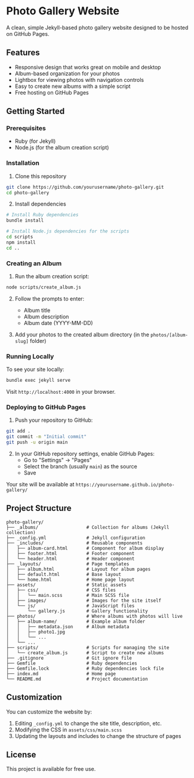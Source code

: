 # Photo Gallery Website

A clean, simple Jekyll-based photo gallery website designed to be hosted on GitHub Pages.

## Features

- Responsive design that works great on mobile and desktop
- Album-based organization for your photos
- Lightbox for viewing photos with navigation controls
- Easy to create new albums with a simple script
- Free hosting on GitHub Pages

## Getting Started

### Prerequisites

- Ruby (for Jekyll)
- Node.js (for the album creation script)

### Installation

1. Clone this repository

```bash
git clone https://github.com/yourusername/photo-gallery.git
cd photo-gallery
```

2. Install dependencies

```bash
# Install Ruby dependencies
bundle install

# Install Node.js dependencies for the scripts
cd scripts
npm install
cd ..
```

### Creating an Album

1. Run the album creation script:

```bash
node scripts/create_album.js
```

2. Follow the prompts to enter:
   - Album title
   - Album description
   - Album date (YYYY-MM-DD)

3. Add your photos to the created album directory (in the `photos/[album-slug]` folder)

### Running Locally

To see your site locally:

```bash
bundle exec jekyll serve
```

Visit `http://localhost:4000` in your browser.

### Deploying to GitHub Pages

1. Push your repository to GitHub:

```bash
git add .
git commit -m "Initial commit"
git push -u origin main
```

2. In your GitHub repository settings, enable GitHub Pages:
   - Go to "Settings" → "Pages"
   - Select the branch (usually `main`) as the source
   - Save

Your site will be available at `https://yourusername.github.io/photo-gallery/`

## Project Structure

```
photo-gallery/
├── _albums/                  # Collection for albums (Jekyll collection)
├── _config.yml               # Jekyll configuration
├── _includes/                # Reusable components
│   ├── album-card.html       # Component for album display
│   ├── footer.html           # Footer component
│   └── header.html           # Header component
├── _layouts/                 # Page templates
│   ├── album.html            # Layout for album pages
│   ├── default.html          # Base layout
│   └── home.html             # Home page layout
├── assets/                   # Static assets
│   ├── css/                  # CSS files
│   │   └── main.scss         # Main SCSS file
│   ├── images/               # Images for the site itself
│   └── js/                   # JavaScript files
│       └── gallery.js        # Gallery functionality
├── photos/                   # Where albums with photos will live
│   ├── album-name/           # Example album folder
│   │   ├── metadata.json     # Album metadata
│   │   ├── photo1.jpg
│   │   └── ...
│   └── ...
├── scripts/                  # Scripts for managing the site
│   └── create_album.js       # Script to create new albums
├── .gitignore                # Git ignore file
├── Gemfile                   # Ruby dependencies
├── Gemfile.lock              # Ruby dependencies lock file
├── index.md                  # Home page
└── README.md                 # Project documentation
```

## Customization

You can customize the website by:

1. Editing `_config.yml` to change the site title, description, etc.
2. Modifying the CSS in `assets/css/main.scss`
3. Updating the layouts and includes to change the structure of pages

## License

This project is available for free use.
